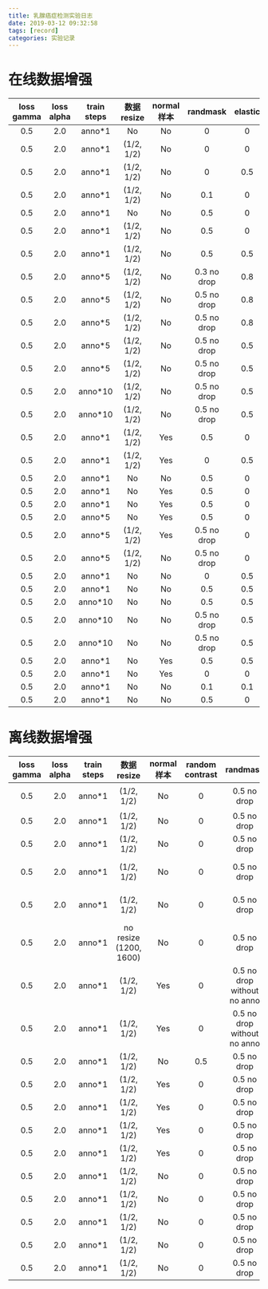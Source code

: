```yaml
---
title: 乳腺癌症检测实验日志
date: 2019-03-12 09:32:58
tags: [record]
categories: 实验记录
---
```


# 在线数据增强
|loss gamma|loss alpha|train steps|数据resize|normal样本|randmask|elastic|cutout|initial lr|fold num|fold|froc|recall_vallfpr|
|:------:|:------:|:------:|:------:|:------:|:------:|:------:|:------:|:------:|:------:|:------:|:------:|:------:|
|0.5|2.0|anno*1|No|No|0|0|0|1e-5|2|0|83.93||
|0.5|2.0|anno*1|(1/2, 1/2)|No|0|0|0|1e-5|2|0|84.64||
|0.5|2.0|anno*1|(1/2, 1/2)|No|0|0.5|0|1e-5|2|0|80.71||
|0.5|2.0|anno*1|(1/2, 1/2)|No|0.1|0|0|1e-5|2|0|85.00||
|0.5|2.0|anno*1|No|No|0.5|0|0|1e-5|2|0|71.79||
|0.5|2.0|anno*1|(1/2, 1/2)|No|0.5|0|0|1e-5|2|0|30.36||
|0.5|2.0|anno*1|(1/2, 1/2)|No|0.5|0.5|0|1e-5|2|0|32.86||
|0.5|2.0|anno*5|(1/2, 1/2)|No|0.3 no drop|0.8|0|1e-5|2|0|91.07 e9|-0.4917 e7|
|0.5|2.0|anno*5|(1/2, 1/2)|No|0.5 no drop|0.8|0|1e-5|2|1|80.34 e25|-0.4623 e14|
|0.5|2.0|anno*5|(1/2, 1/2)|No|0.5 no drop|0.8|0|1e-5|2|0|91.43 e8|-0.4917 e4|
|0.5|2.0|anno*5|(1/2, 1/2)|No|0.5 no drop|0.5|0|1e-5|2|0|92.86||
|0.5|2.0|anno*5|(1/2, 1/2)|No|0.5 no drop|0.5|0|1e-5|2|1|79.32||
|0.5|2.0|anno*10|(1/2, 1/2)|No|0.5 no drop|0.5|0|1e-5|2|0|92.86 e5|-0.4917 e3|
|0.5|2.0|anno*10|(1/2, 1/2)|No|0.5 no drop|0.5|0|1e-5|2|1|75.93 e16|1.725 e8|
|0.5|2.0|anno*1|(1/2, 1/2)|Yes|0.5|0|0|1e-5|2|0|80.00||
|0.5|2.0|anno*1|(1/2, 1/2)|Yes|0|0.5|0|1e-5|2|0|62.14||
|0.5|2.0|anno*1|No|No|0.5|0|0|1e-3|2|0|11.79||
|0.5|2.0|anno*1|No|Yes|0.5|0|0|1e-5|2|0|87.50||
|0.5|2.0|anno*1|No|Yes|0.5|0|0|1e-5|2|1|70.51||
|0.5|2.0|anno*5|No|Yes|0.5|0|0|1e-5|2|0|89.64||
|0.5|2.0|anno*5|(1/2, 1/2)|Yes|0.5 no drop|0|0|1e-5|2|0|91.07 e16| -0.5031 e18|
|0.5|2.0|anno*5|(1/2, 1/2)|No|0.5 no drop|0|0|1e-5|2|0|92.86|-0.4921|
|0.5|2.0|anno*1|No|No|0|0.5|0|1e-5|2|0|82.50||
|0.5|2.0|anno*1|No|No|0.5|0.5|0.5|1e-5|2|0|32.86||
|0.5|2.0|anno*10|No|No|0.5|0.5|0.5|1e-5|2|0|87.14||
|0.5|2.0|anno*10|No|No|0.5 no drop|0.5|0.5|1e-5|2|0|92.14 e12|-0.4912 e20|
|0.5|2.0|anno*10|No|No|0.5 no drop|0.5|0.5|1e-5|2|1|80.34 e17|-0.4672 e5|
|0.5|2.0|anno*1|No|Yes|0.5|0.5|0|1e-5|2|0|78.93||
|0.5|2.0|anno*1|No|Yes|0|0|0|1e-5|2|0|78.21||
|0.5|2.0|anno*1|No|No|0.1|0.1|0|1e-5|2|0|80.71||
|0.5|2.0|anno*1|No|No|0.5|0|0|1e-5|2|0|80.71||

# 离线数据增强
|loss gamma|loss alpha|train steps|数据resize|normal样本|random contrast|randmask|elastic|cutout|initial lr|fold num|fold|froc|recall_vallfpr|
|:------:|:------:|:------:|:------:|:------:|:------:|:------:|:------:|:------:|:------:|:------:|:------:|:------:|:------:|
|0.5|2.0|anno*1|(1/2, 1/2)|No|0|0.5 no drop| ori * 4 |3/15(b、m、bm)|1e-5|2|1|81.36 e21|-0.4665 e10|
|0.5|2.0|anno*1|(1/2, 1/2)|No|0|0.5 no drop| ori * 4 |0|1e-5|2|0|92.86 e39|-0.5139 e39|
|0.5|2.0|anno*1|(1/2, 1/2)|No|0|0.5 no drop| ori * 4 |0|1e-5|2|1|81.69 e8|-0.4658 e8|
|0.5|2.0|anno*1|(1/2, 1/2)|No|0|0.5 no drop| ori * 4 |0|1e-5|2|0 exclude one|93.09 e24|-0.5013 e19|
|0.5|2.0|anno*1|(1/2, 1/2)|No|0|0.5 no drop| ori * 4 |0|1e-5|2|1 exclude one|82.41 e23|-0.4711 e4|
|0.5|2.0|anno*1|no resize (1200, 1600)|No|0|0.5 no drop| ori * 4 |0|1e-5|2|1|||
|0.5|2.0|anno*1|(1/2, 1/2)|Yes|0|0.5 no drop without no anno| ori * 4 |0|1e-5|2|1|83.73 e12|-0.4711 e12|
|0.5|2.0|anno*1|(1/2, 1/2)|Yes|0|0.5 no drop without no anno| ori * 4 |0|1e-5|2|0|90.71 e26|-0.5022 e31|
|0.5|2.0|anno*1|(1/2, 1/2)|No|0.5|0.5 no drop| ori * 4 |0|1e-5|2|1|78.64 e2|-0.4684 e2|
|0.5|2.0|anno*1|(1/2, 1/2)|Yes|0|0.5 no drop| ori * 4 |0|1e-5|2|0|89.29 e9|-0.4872 e9|
|0.5|2.0|anno*1|(1/2, 1/2)|Yes|0|0.5 no drop| ori * 4 |0|1e-5|2|1|80.34 e22|1.651 e13|
|0.5|2.0|anno*1|(1/2, 1/2)|Yes|0|0.5 no drop|0|0|1e-5|2|0|||
|0.5|2.0|anno*1|(1/2, 1/2)|Yes|0|0.5 no drop|0|0|1e-5|2|1|79.66 e10|1.698 e10|
|0.5|2.0|anno*1|(1/2, 1/2)|No|0|0.5 no drop|0|0|1e-5|5|0|88.18 e20|-0.4893 e14|
|0.5|2.0|anno*1|(1/2, 1/2)|No|0|0.5 no drop|0|0|1e-5|5|1|86.08 e19|-0.4749 e15|
|0.5|2.0|anno*1|(1/2, 1/2)|No|0|0.5 no drop|0|0|1e-5|5|2|||
|0.5|2.0|anno*1|(1/2, 1/2)|No|0|0.5 no drop|0|0|1e-5|5|3|||
|0.5|2.0|anno*1|(1/2, 1/2)|No|0|0.5 no drop|0|0|1e-5|5|4|||